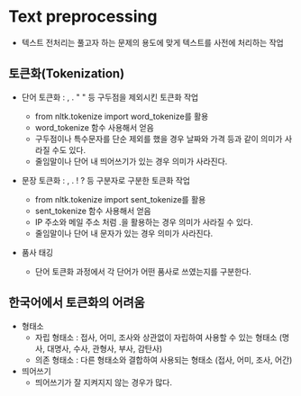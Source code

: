 # Text preprocessing
- 텍스트 전처리는 풀고자 하는 문제의 용도에 맞게 텍스트를 사전에 처리하는 작업

## 토큰화(Tokenization)
- 단어 토큰화 : , . " " 등 구두점을 제외시킨 토큰화 작업
  - from nltk.tokenize import word_tokenize를 활용
  - word_tokenize 함수 사용해서 얻음
  - 구두점이나 특수문자를 단순 제외를 했을 경우 날짜와 가격 등과 같이 의미가 사라질 수도 있다.
  - 줄임말이나 단어 내 띄어쓰기가 있는 경우 의미가 사라진다.

- 문장 토큰화 : , . ! ? 등 구분자로 구분한 토큰화 작업
  - from nltk.tokenize import sent_tokenize를 활용
  - sent_tokenize 함수 사용해서 얻음
  - IP 주소와 메일 주소 처럼 .을 활용하는 경우 의미가 사라질 수 있다.
  - 줄임말이나 단어 내 문자가 있는 경우 의미가 사라진다.

- 품사 태깅
  - 단어 토큰화 과정에서 각 단어가 어떤 품사로 쓰였는지를 구분한다.

## 한국어에서 토큰화의 어려움
- 형태소
  - 자립 형태소 : 접사, 어미, 조사와 상관없이 자립하여 사용할 수 있는 형태소 (명사, 대명사, 수사, 관형사, 부사, 감탄사)
  - 의존 형태소 : 다른 형태소와 결합하여 사용되는 형태소 (접사, 어미, 조사, 어간)
- 띄어쓰기
  - 띄어쓰기가 잘 지켜지지 않는 경우가 많다.